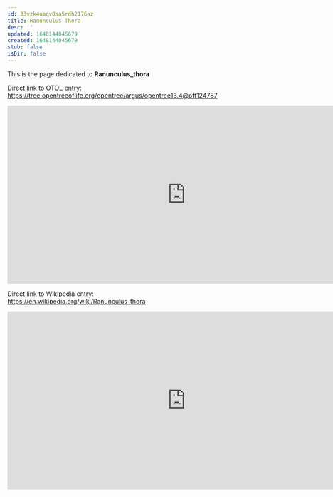 ```yaml
---
id: 33vzk4uaqv8sa5rdh2176az
title: Ranunculus Thora
desc: ''
updated: 1648144045679
created: 1648144045679
stub: false
isDir: false
---
```

This is the page dedicated to **Ranunculus_thora**


Direct link to OTOL entry: https://tree.opentreeoflife.org/opentree/argus/opentree13.4@ott124787



<html>
    <body>
    <iframe src="https://tree.opentreeoflife.org/opentree/argus/opentree13.4@ott124787"
    width="800" height="400" frameborder="0" allowfullscreen> </iframe>
    </body>
</html>
    


Direct link to Wikipedia entry: https://en.wikipedia.org/wiki/Ranunculus_thora



<html>
    <body>
    <iframe src="https://en.wikipedia.org/wiki/Ranunculus_thora"
    width="800" height="400" frameborder="0" allowfullscreen> </iframe>
    </body>
</html>
    
